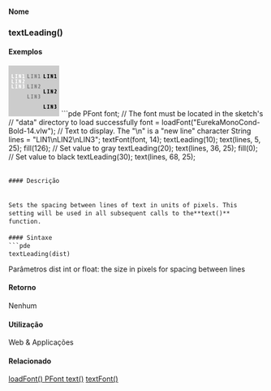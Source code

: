 
#### Nome
### textLeading()

#### Exemplos
<img border="0" height="100" src="media/textLeading_.gif" width="100"/>
```pde
PFont font; 
// The font must be located in the sketch's 
// "data" directory to load successfully 
font = loadFont("EurekaMonoCond-Bold-14.vlw"); 
// Text to display. The "\n" is a "new line" character 
String lines = "LIN1\nLIN2\nLIN3"; 
textFont(font, 14); 
textLeading(10); 
text(lines, 5, 25); 
fill(126);  // Set value to gray 
textLeading(20); 
text(lines, 36, 25); 
fill(0);    // Set value to black 
textLeading(30); 
text(lines, 68, 25); 

```

#### Descrição

	
Sets the spacing between lines of text in units of pixels. This setting will be used in all subsequent calls to the**text()** function.

#### Sintaxe
```pde
textLeading(dist)

```
Parâmetros
dist
int or float: the size in pixels for spacing between lines

#### Retorno

	
Nenhum

#### Utilização

	
Web & Applicações

#### Relacionado

[loadFont() ](loadFont_)
[PFont ](PFont)
[text()](text_)
[textFont() ](textFont_)
